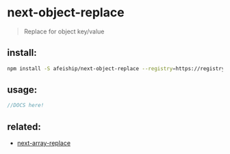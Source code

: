 # next-object-replace
> Replace for object key/value

## install:
```bash
npm install -S afeiship/next-object-replace --registry=https://registry.npm.taobao.org
```

## usage:
```js
//DOCS here!
```

## related:
- [next-array-replace](https://github.com/afeiship/next-array-replace)
